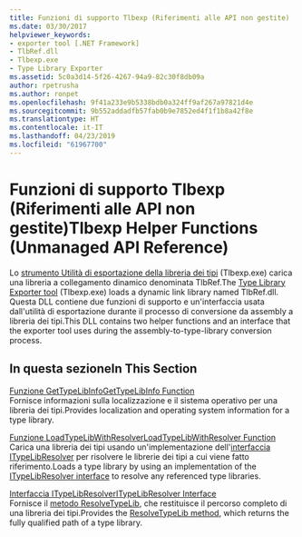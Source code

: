 ```yaml
---
title: Funzioni di supporto Tlbexp (Riferimenti alle API non gestite)
ms.date: 03/30/2017
helpviewer_keywords:
- exporter tool [.NET Framework]
- TlbRef.dll
- Tlbexp.exe
- Type Library Exporter
ms.assetid: 5c0a3d14-5f26-4267-94a9-82c30f8db09a
author: rpetrusha
ms.author: ronpet
ms.openlocfilehash: 9f41a233e9b5338bdb0a324ff9af267a97821d4e
ms.sourcegitcommit: 9b552addadfb57fab0b9e7852ed4f1f1b8a42f8e
ms.translationtype: HT
ms.contentlocale: it-IT
ms.lasthandoff: 04/23/2019
ms.locfileid: "61967700"
---
```

# <a name="tlbexp-helper-functions-unmanaged-api-reference"></a><span data-ttu-id="40eef-102">Funzioni di supporto Tlbexp (Riferimenti alle API non gestite)</span><span class="sxs-lookup"><span data-stu-id="40eef-102">Tlbexp Helper Functions (Unmanaged API Reference)</span></span>
<span data-ttu-id="40eef-103">Lo [strumento Utilità di esportazione della libreria dei tipi](../../../../docs/framework/tools/tlbexp-exe-type-library-exporter.md) (Tlbexp.exe) carica una libreria a collegamento dinamico denominata TlbRef.</span><span class="sxs-lookup"><span data-stu-id="40eef-103">The [Type Library Exporter tool](../../../../docs/framework/tools/tlbexp-exe-type-library-exporter.md) (Tlbexp.exe) loads a dynamic link library named TlbRef.dll.</span></span> <span data-ttu-id="40eef-104">Questa DLL contiene due funzioni di supporto e un'interfaccia usata dall'utilità di esportazione durante il processo di conversione da assembly a libreria dei tipi.</span><span class="sxs-lookup"><span data-stu-id="40eef-104">This DLL contains two helper functions and an interface that the exporter tool uses during the assembly-to-type-library conversion process.</span></span>  
  
## <a name="in-this-section"></a><span data-ttu-id="40eef-105">In questa sezione</span><span class="sxs-lookup"><span data-stu-id="40eef-105">In This Section</span></span>  
 [<span data-ttu-id="40eef-106">Funzione GetTypeLibInfo</span><span class="sxs-lookup"><span data-stu-id="40eef-106">GetTypeLibInfo Function</span></span>](../../../../docs/framework/unmanaged-api/tlbexp/gettypelibinfo-function.md)  
 <span data-ttu-id="40eef-107">Fornisce informazioni sulla localizzazione e il sistema operativo per una libreria dei tipi.</span><span class="sxs-lookup"><span data-stu-id="40eef-107">Provides localization and operating system information for a type library.</span></span>  
  
 [<span data-ttu-id="40eef-108">Funzione LoadTypeLibWithResolver</span><span class="sxs-lookup"><span data-stu-id="40eef-108">LoadTypeLibWithResolver Function</span></span>](../../../../docs/framework/unmanaged-api/tlbexp/loadtypelibwithresolver-function.md)  
 <span data-ttu-id="40eef-109">Carica una libreria dei tipi usando un'implementazione dell'[interfaccia ITypeLibResolver](../../../../docs/framework/unmanaged-api/tlbexp/itypelibresolver-interface.md) per risolvere le librerie dei tipi a cui viene fatto riferimento.</span><span class="sxs-lookup"><span data-stu-id="40eef-109">Loads a type library by using an implementation of the [ITypeLibResolver interface](../../../../docs/framework/unmanaged-api/tlbexp/itypelibresolver-interface.md) to resolve any referenced type libraries.</span></span>  
  
 [<span data-ttu-id="40eef-110">Interfaccia ITypeLibResolver</span><span class="sxs-lookup"><span data-stu-id="40eef-110">ITypeLibResolver Interface</span></span>](../../../../docs/framework/unmanaged-api/tlbexp/itypelibresolver-interface.md)  
 <span data-ttu-id="40eef-111">Fornisce il [metodo ResolveTypeLib](../../../../docs/framework/unmanaged-api/tlbexp/resolvetypelib-method.md), che restituisce il percorso completo di una libreria dei tipi.</span><span class="sxs-lookup"><span data-stu-id="40eef-111">Provides the [ResolveTypeLib method](../../../../docs/framework/unmanaged-api/tlbexp/resolvetypelib-method.md), which returns the fully qualified path of a type library.</span></span>
